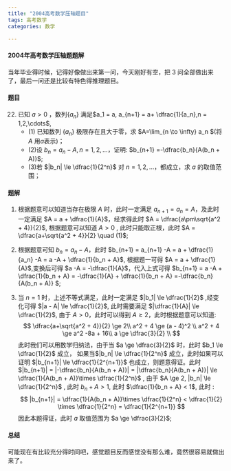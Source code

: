 ```yaml
---
title: "2004高考数学压轴题目"
tags: 高考数学
categories: 数学

---
```






#### 2004年高考数学压轴题题解

当年毕业得时候，记得好像做出来第一问，今天刚好有空，把 $3$ 问全部做出来了，最后一问还是比较有特色得推理题目。

#### 题目

22. 已知 $a>0$ ，数列$\{a_n\}$ 满足$a_1 = a, a_{n+1} = a+ \dfrac{1}{a_n},n = 1,2,\cdots$,
    + $(1)$ 已知数列 $\{a_n\}$ 极限存在且大于零，求 $A=\lim_{n \to \infty} a_n $(将 $A$ 用$a$表示)；
    + $(2)$设 $b_n=a_n-A,n=1,2,…$，证明: $b_{n+1} =-\dfrac{b_n}{A(b_n + A)}$;
    + $(3)$若 $|b_n| \le \dfrac{1}{2^n}$ 对 $n=1,2,…$，都成立，求 $a$ 的取值范围；

#### 题解

1. 根据题意可以知道当存在极限 $A$ 时，此时一定满足 $a_{n+1} = a_{n} = A$，及此时一定满足 $A = a + \dfrac{1}{A}$，经求得此时 $A = \dfrac{a\pm\sqrt{a^2 + 4}}{2}$, 根据题意可以知道 $A > 0$ , 此时只能取正根，此时 $A = \dfrac{a+\sqrt{a^2 + 4}}{2} \quad (1)$;

2. 根据题意可知 $b_n=a_n-A$，此时 $b_{n+1} = a_{n+1} -A = a + \dfrac{1}{a_n} -A = a -A + \dfrac{1}{b_n + A}$,  根据题一可得 $A = a + \dfrac{1}{A}$,变换后可得 $a -A = -\dfrac{1}{A}$，代入上式可得 $b_{n+1} = a -A + \dfrac{1}{b_n + A} = -\dfrac{1}{A} + \dfrac{1}{b_n + A} =-\dfrac{b_n}{A(b_n + A)} $;

3. 当 $n = 1$ 时，上述不等式满足，此时一定满足 $|b_1| \le \dfrac{1}{2}$ ,经变化可得 $|a - A| \le \dfrac{1}{2}$, 此时需要满足 $|\dfrac{1}{A}| \le \dfrac{1}{2}$, 由于 $A > 0$，此时可以得到 $A \ge  2$，此时根据题意可以知道:
   $$
   \dfrac{a+\sqrt{a^2 + 4}}{2} \ge 2\\
   a^2 + 4 \ge (a - 4)^2 \\
   a^2 + 4 \ge a^2 -8a + 16\\
   a \ge \dfrac{3}{2} \\
   $$
     此时我们可以用数学归纳法，由于当 $a \ge \dfrac{3}{2}$ 时，此时 $b_1 \le \dfrac{1}{2}$ 成立， 如果当$|b_n| \le \dfrac{1}{2^n}$ 成立，此时如果可以证明 $|b_{n+1}| \le \dfrac{1}{2^{n+1}}$ 也成立，则题意得证。此时 $|b_{n+1}| = |-\dfrac{b_n}{A(b_n + A)}| = |\dfrac{b_n}{A(b_n + A)}| \le \dfrac{1}{A(b_n + A)}\times \dfrac{1}{2^n}$ , 由于 $A \ge 2, |b_n| \le \dfrac{1}{2^n}$ , 此时 $b_n + A > 1$, 此时 $\dfrac{1}{b_n + A} < 1$, 此时 :
   $$
   |b_{n+1}| = \dfrac{1}{A(b_n + A)}\times \dfrac{1}{2^n} < \dfrac{1}{2} \times \dfrac{1}{2^n} = \dfrac{1}{2^{n+1}}
   $$
   因此本题得证，此时 $a$ 取值范围为 $a \ge \dfrac{3}{2}$;

#### 总结

可能现在有比较充分得时间吧，感觉题目反而感觉没有那么难，竟然很容易就做出来了。

